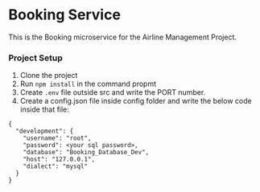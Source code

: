# Booking Service
This is the Booking microservice for the Airline Management Project.
### Project Setup
1. Clone the project
2. Run ```npm install``` in the command propmt
3. Create ```.env``` file outside src and write the PORT number.
4. Create a config.json file inside config folder and write the below code inside that file:
```
{
  "development": {
    "username": "root",
    "password": <your sql password>,
    "database": "Booking_Database_Dev",
    "host": "127.0.0.1",
    "dialect": "mysql"
  }
}
```